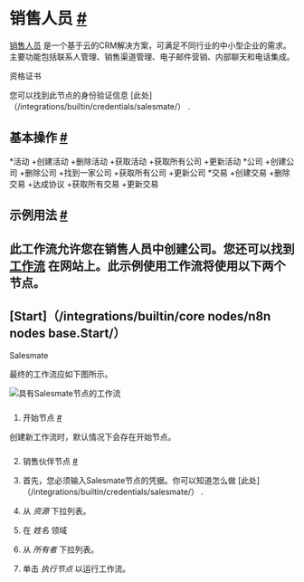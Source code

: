 


 销售人员
 [#](#salesmate "永久链接")
=============================================



[销售人员](https://www.salesmate.io/) 
 是一个基于云的CRM解决方案，可满足不同行业的中小型企业的需求。主要功能包括联系人管理、销售渠道管理、电子邮件营销、内部聊天和电话集成。
 




 资格证书
 



 您可以找到此节点的身份验证信息
 [此处]（/integrations/builtin/credentials/salesmate/）
 .
 




 基本操作
 [#](#基本操作 "永久链接")
-----------------------------------------------------------


*活动
	+创建活动
	+删除活动
	+获取活动
	+获取所有公司
	+更新活动
*公司
	+创建公司
	+删除公司
	+找到一家公司
	+获取所有公司
	+更新公司
*交易
	+创建交易
	+删除交易
	+达成协议
	+获取所有交易
	+更新交易



 示例用法
 [#](#示例用法 "永久链接")
-----------------------------------------------------



 此工作流允许您在销售人员中创建公司。您还可以找到
 [工作流](https://n8n.io/workflows/500) 
 在网站上。此示例使用工作流将使用以下两个节点。
-
 [Start]（/integrations/builtin/core nodes/n8n nodes base.Start/）
 -
 Salesmate




 最终的工作流应如下图所示。
 



![具有Salesmate节点的工作流](https://d33wubrfki0l68.cloudfront.net/2987914f196e0baaf7ec51692e13047b84ff2592/649d0/_images/integrations/builtin/app-nodes/salesmate/workflow.png)



### 
 1. 开始节点
 [#](#1-start-node "永久链接")



 创建新工作流时，默认情况下会存在开始节点。
 


### 
 2. 销售伙伴节点
 [#](#2销售节点 "永久链接")


1. 首先，您必须输入Salesmate节点的凭据。你可以知道怎么做
 [此处]（/integrations/builtin/credentials/salesmate/）
 .
2. 从
 *资源*
 下拉列表。
3. 在
 *姓名*
 领域
4. 从
 *所有者*
 下拉列表。
5. 单击
 *执行节点*
 以运行工作流。




